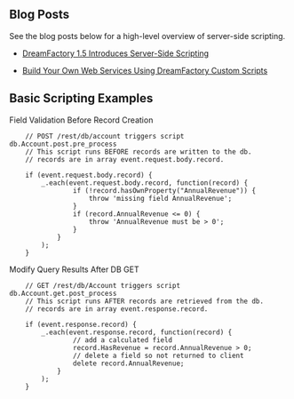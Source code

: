 ## Blog Posts

See the blog posts below for a high-level overview of server-side scripting.

* [DreamFactory 1.5 Introduces Server-Side Scripting](http://blog.dreamfactory.com/dreamfactory-introduces-server-side-scripting)

* [Build Your Own Web Services Using DreamFactory Custom Scripts](http://blog.dreamfactory.com/build-your-own-web-services-using-dreamfactory-custom-scripts)

## Basic Scripting Examples

Field Validation Before Record Creation

```
	// POST /rest/db/account triggers script db.Account.post.pre_process
	// This script runs BEFORE records are written to the db.
	// records are in array event.request.body.record.
	
	if (event.request.body.record) {
    	_.each(event.request.body.record, function(record) {
            	if (!record.hasOwnProperty("AnnualRevenue")) { 
    				throw 'missing field AnnualRevenue';
				}
				if (record.AnnualRevenue <= 0) { 
    				throw 'AnnualRevenue must be > 0';
				}
        	}
    	);
	}

```
Modify Query Results After DB GET

```
	// GET /rest/db/Account triggers script db.Account.get.post_process
	// This script runs AFTER records are retrieved from the db.
	// records are in array event.response.record.

	if (event.response.record) {
    	_.each(event.response.record, function(record) {
            	// add a calculated field
            	record.HasRevenue = record.AnnualRevenue > 0;
            	// delete a field so not returned to client
            	delete record.AnnualRevenue;
        	}
    	);
	}

```